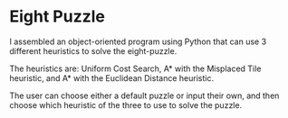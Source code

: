 # Eight Puzzle

I assembled an object-oriented program using Python that can use 3 different heuristics to solve the eight-puzzle. 

The heuristics are: Uniform Cost Search, A* with the Misplaced Tile heuristic, and A* with the Euclidean Distance heuristic. 

The user can choose either a default puzzle or input their own, and then choose which heuristic of the three to use to solve the puzzle.
